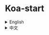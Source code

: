 # Koa-start

<details>
<summary>English</summary>

## Koa-start

Koa-start is a sample project for a file upload and download server based on the Koa.js framework. It demonstrates how to use Koa to handle file uploads, downloads, and multi-file compressed downloads.

### Features

- File Upload: Supports single and multiple file uploads
- File Download: Supports single file downloads
- Multi-file Compressed Download: Supports selecting multiple files for compressed download
- File List: Asynchronously retrieves the list of files in the upload directory
- Progress Display: Shows upload progress during file uploads

### Tech Stack

- [Koa](https://koajs.com/): Next generation web framework
- [koa-router](https://github.com/ZijianHe/koa-router): Router middleware for Koa
- [koa-body](https://github.com/koajs/koa-body): Body parser for Koa
- [archiver](https://github.com/archiverjs/node-archiver): Library for creating compressed files

### Quick Start

1. Clone the repository:

   ```
   git clone https://github.com/1320503154/Koa-start.git
   cd Koa-start
   ```

2. Install dependencies:

   ```
   npm install
   ```

3. Start the server:

   ```
   node app.js
   ```

   The server will run on http://localhost:5000.

### API Endpoints

- `POST /upload`: Upload files
- `GET /download/:filename`: Download a single file
- `GET /downloadMulti?filenames=file1,file2`: Download multiple files (compressed)
- `GET /files`: Get the list of files in the upload directory

### Project Structure

```
Koa-start/
├── app.js              # Application entry file
├── routes.js           # Route definitions
├── controllers/
│   └── fileController.js  # File handling controller
├── middlewares/
│   └── auth.js         # Authentication middleware
└── uploads/            # Upload file storage directory
```

### Contributing

Contributions are welcome, including code contributions, issue reports, or new feature suggestions. Please follow these steps:

1. Fork the repository
2. Create your feature branch (`git checkout -b feature/AmazingFeature`)
3. Commit your changes (`git commit -m 'Add some AmazingFeature'`)
4. Push to the branch (`git push origin feature/AmazingFeature`)
5. Open a Pull Request

### License

This project is licensed under the MIT License. See the [LICENSE](LICENSE) file for details.

### Contact

If you have any questions or suggestions, please contact us through [GitHub Issues](https://github.com/1320503154/Koa-start/issues).

</details>

<details>
<summary>中文</summary>

## Koa-start

Koa-start 是一个基于 Koa.js 框架的文件上传和下载服务器示例项目。它展示了如何使用 Koa 来处理文件上传、下载以及多文件压缩下载等功能。

### 功能特性

- 文件上传：支持单文件和多文件上传
- 文件下载：支持单文件下载
- 多文件压缩下载：支持选择多个文件进行压缩后下载
- 文件列表：异步获取上传目录中的文件列表
- 进度显示：文件上传时显示上传进度

### 技术栈

- [Koa](https://koajs.com/): 下一代 web 框架
- [koa-router](https://github.com/ZijianHe/koa-router): Koa 的路由中间件
- [koa-body](https://github.com/koajs/koa-body): 用于解析请求体的 Koa 中间件
- [archiver](https://github.com/archiverjs/node-archiver): 用于创建压缩文件的库

### 快速开始

1. 克隆仓库：

   ```
   git clone https://github.com/1320503154/Koa-start.git
   cd Koa-start
   ```

2. 安装依赖：

   ```
   npm install
   ```

3. 启动服务器：

   ```
   node app.js
   ```

   服务器将在 http://localhost:5000 上运行。

### API 接口

- `POST /upload`: 上传文件
- `GET /download/:filename`: 下载单个文件
- `GET /downloadMulti?filenames=file1,file2`: 下载多个文件（压缩）
- `GET /files`: 获取上传目录中的文件列表

### 项目结构

```
Koa-start/
├── app.js              # 应用入口文件
├── routes.js           # 路由定义
├── controllers/
│   └── fileController.js  # 文件处理控制器
├── middlewares/
│   └── auth.js         # 认证中间件
└── uploads/            # 上传文件存储目录
```

### 贡献

欢迎贡献代码、报告问题或提出新功能建议。请遵循以下步骤：

1. Fork 本仓库
2. 创建您的特性分支 (`git checkout -b feature/AmazingFeature`)
3. 提交您的更改 (`git commit -m 'Add some AmazingFeature'`)
4. 推送到分支 (`git push origin feature/AmazingFeature`)
5. 开启一个 Pull Request

### 许可证

本项目采用 MIT 许可证。详情请见 [LICENSE](LICENSE) 文件。

### 联系方式

如有任何问题或建议，请通过 [GitHub Issues](https://github.com/1320503154/Koa-start/issues) 与我们联系。

</details>
